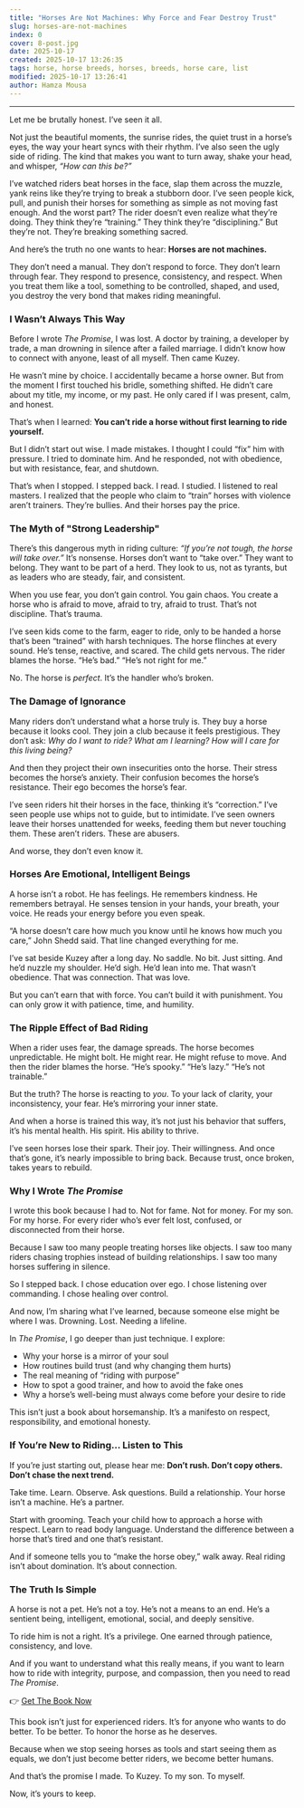 ```yaml
---
title: "Horses Are Not Machines: Why Force and Fear Destroy Trust"
slug: horses-are-not-machines
index: 0
cover: 8-post.jpg
date: 2025-10-17
created: 2025-10-17 13:26:35
tags: horse, horse breeds, horses, breeds, horse care, list
modified: 2025-10-17 13:26:41
author: Hamza Mousa
---
```


****

Let me be brutally honest. I’ve seen it all.

Not just the beautiful moments, the sunrise rides, the quiet trust in a horse’s eyes, the way your heart syncs with their rhythm. I’ve also seen the ugly side of riding. The kind that makes you want to turn away, shake your head, and whisper, *“How can this be?”*

I’ve watched riders beat horses in the face, slap them across the muzzle, yank reins like they’re trying to break a stubborn door. I’ve seen people kick, pull, and punish their horses for something as simple as not moving fast enough. And the worst part? The rider doesn’t even realize what they’re doing. They think they’re “training.” They think they’re “disciplining.” But they’re not. They’re breaking something sacred.

And here’s the truth no one wants to hear: **Horses are not machines.**

They don’t need a manual. They don’t respond to force. They don’t learn through fear. They respond to presence, consistency, and respect. When you treat them like a tool, something to be controlled, shaped, and used, you destroy the very bond that makes riding meaningful.

### I Wasn’t Always This Way

Before I wrote *The Promise*, I was lost. A doctor by training, a developer by trade, a man drowning in silence after a failed marriage. I didn’t know how to connect with anyone, least of all myself. Then came Kuzey.

He wasn’t mine by choice. I accidentally became a horse owner. But from the moment I first touched his bridle, something shifted. He didn’t care about my title, my income, or my past. He only cared if I was present, calm, and honest.

That’s when I learned: **You can’t ride a horse without first learning to ride yourself.**

But I didn’t start out wise. I made mistakes. I thought I could “fix” him with pressure. I tried to dominate him. And he responded, not with obedience, but with resistance, fear, and shutdown.

That’s when I stopped. I stepped back. I read. I studied. I listened to real masters. I realized that the people who claim to “train” horses with violence aren’t trainers. They’re bullies. And their horses pay the price.

### The Myth of "Strong Leadership"

There’s this dangerous myth in riding culture: *“If you’re not tough, the horse will take over.”* It’s nonsense. Horses don’t want to “take over.” They want to belong. They want to be part of a herd. They look to us, not as tyrants, but as leaders who are steady, fair, and consistent.

When you use fear, you don’t gain control. You gain chaos. You create a horse who is afraid to move, afraid to try, afraid to trust. That’s not discipline. That’s trauma.

I’ve seen kids come to the farm, eager to ride, only to be handed a horse that’s been “trained” with harsh techniques. The horse flinches at every sound. He’s tense, reactive, and scared. The child gets nervous. The rider blames the horse. “He’s bad.” “He’s not right for me.”

No. The horse is *perfect*. It’s the handler who’s broken.

### The Damage of Ignorance

Many riders don’t understand what a horse truly is. They buy a horse because it looks cool. They join a club because it feels prestigious. They don’t ask: *Why do I want to ride? What am I learning? How will I care for this living being?*

And then they project their own insecurities onto the horse. Their stress becomes the horse’s anxiety. Their confusion becomes the horse’s resistance. Their ego becomes the horse’s fear.

I’ve seen riders hit their horses in the face, thinking it’s “correction.” I’ve seen people use whips not to guide, but to intimidate. I’ve seen owners leave their horses unattended for weeks, feeding them but never touching them. These aren’t riders. These are abusers.

And worse, they don’t even know it.

### Horses Are Emotional, Intelligent Beings

A horse isn’t a robot. He has feelings. He remembers kindness. He remembers betrayal. He senses tension in your hands, your breath, your voice. He reads your energy before you even speak.

“A horse doesn’t care how much you know until he knows how much you care,” John Shedd said. That line changed everything for me.

I’ve sat beside Kuzey after a long day. No saddle. No bit. Just sitting. And he’d nuzzle my shoulder. He’d sigh. He’d lean into me. That wasn’t obedience. That was connection. That was love.

But you can’t earn that with force. You can’t build it with punishment. You can only grow it with patience, time, and humility.

### The Ripple Effect of Bad Riding

When a rider uses fear, the damage spreads. The horse becomes unpredictable. He might bolt. He might rear. He might refuse to move. And then the rider blames the horse. “He’s spooky.” “He’s lazy.” “He’s not trainable.”

But the truth? The horse is reacting to *you*. To your lack of clarity, your inconsistency, your fear. He’s mirroring your inner state.

And when a horse is trained this way, it’s not just his behavior that suffers, it’s his mental health. His spirit. His ability to thrive.

I’ve seen horses lose their spark. Their joy. Their willingness. And once that’s gone, it’s nearly impossible to bring back. Because trust, once broken, takes years to rebuild.

### Why I Wrote *The Promise*

I wrote this book because I had to. Not for fame. Not for money. For my son. For my horse. For every rider who’s ever felt lost, confused, or disconnected from their horse.

Because I saw too many people treating horses like objects. I saw too many riders chasing trophies instead of building relationships. I saw too many horses suffering in silence.

So I stepped back. I chose education over ego. I chose listening over commanding. I chose healing over control.

And now, I’m sharing what I’ve learned, because someone else might be where I was. Drowning. Lost. Needing a lifeline.

In *The Promise*, I go deeper than just technique. I explore:
- Why your horse is a mirror of your soul
- How routines build trust (and why changing them hurts)
- The real meaning of “riding with purpose”
- How to spot a good trainer, and how to avoid the fake ones
- Why a horse’s well-being must always come before your desire to ride

This isn’t just a book about horsemanship. It’s a manifesto on respect, responsibility, and emotional honesty.

### If You’re New to Riding… Listen to This

If you’re just starting out, please hear me: **Don’t rush. Don’t copy others. Don’t chase the next trend.**

Take time. Learn. Observe. Ask questions. Build a relationship. Your horse isn’t a machine. He’s a partner.

Start with grooming. Teach your child how to approach a horse with respect. Learn to read body language. Understand the difference between a horse that’s tired and one that’s resistant.

And if someone tells you to “make the horse obey,” walk away. Real riding isn’t about domination. It’s about connection.

### The Truth Is Simple

A horse is not a pet. He’s not a toy. He’s not a means to an end. He’s a sentient being, intelligent, emotional, social, and deeply sensitive.

To ride him is not a right. It’s a privilege. One earned through patience, consistency, and love.

And if you want to understand what this really means, if you want to learn how to ride with integrity, purpose, and compassion, then you need to read *The Promise*.

👉 [Get The Book Now](https://hamzamu.gumroad.com/l/the_promise_book)

This book isn’t just for experienced riders. It’s for anyone who wants to do better. To be better. To honor the horse as he deserves.

Because when we stop seeing horses as tools and start seeing them as equals, we don’t just become better riders, we become better humans.

And that’s the promise I made. To Kuzey. To my son. To myself.

Now, it’s yours to keep.
